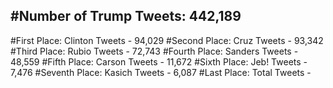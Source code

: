 #Number of Trump Tweets: 442,189
---
#First Place: Clinton Tweets - 94,029
#Second Place: Cruz Tweets - 93,342
#Third Place: Rubio Tweets - 72,743
#Fourth Place: Sanders Tweets - 48,559
#Fifth Place: Carson Tweets - 11,672
#Sixth Place: Jeb! Tweets - 7,476
#Seventh Place: Kasich Tweets - 6,087
#Last Place: Total Tweets -  
